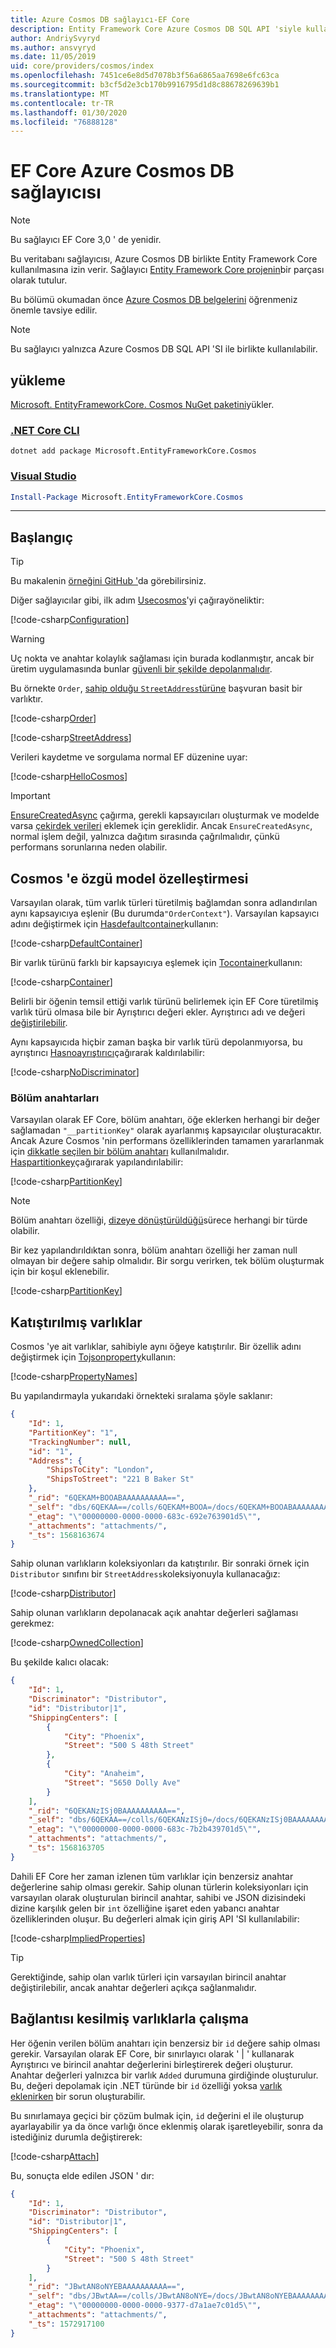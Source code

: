```yaml
---
title: Azure Cosmos DB sağlayıcı-EF Core
description: Entity Framework Core Azure Cosmos DB SQL API 'siyle kullanılmasına izin veren veritabanı sağlayıcısına yönelik belgeler
author: AndriySvyryd
ms.author: ansvyryd
ms.date: 11/05/2019
uid: core/providers/cosmos/index
ms.openlocfilehash: 7451ce6e8d5d7078b3f56a6865aa7698e6fc63ca
ms.sourcegitcommit: b3cf5d2e3cb170b9916795d1d8c88678269639b1
ms.translationtype: MT
ms.contentlocale: tr-TR
ms.lasthandoff: 01/30/2020
ms.locfileid: "76888128"
---
```

# <a name="ef-core-azure-cosmos-db-provider"></a>EF Core Azure Cosmos DB sağlayıcısı

> [!NOTE]
> Bu sağlayıcı EF Core 3,0 ' de yenidir.

Bu veritabanı sağlayıcısı, Azure Cosmos DB birlikte Entity Framework Core kullanılmasına izin verir. Sağlayıcı [Entity Framework Core projenin](https://github.com/aspnet/EntityFrameworkCore)bir parçası olarak tutulur.

Bu bölümü okumadan önce [Azure Cosmos DB belgelerini](/azure/cosmos-db/introduction) öğrenmeniz önemle tavsiye edilir.

> [!NOTE]
> Bu sağlayıcı yalnızca Azure Cosmos DB SQL API 'SI ile birlikte kullanılabilir.

## <a name="install"></a>yükleme

[Microsoft. EntityFrameworkCore. Cosmos NuGet paketini](https://www.nuget.org/packages/Microsoft.EntityFrameworkCore.Cosmos/)yükler.

### <a name="net-core-clitabdotnet-core-cli"></a>[.NET Core CLI](#tab/dotnet-core-cli)

```dotnetcli
dotnet add package Microsoft.EntityFrameworkCore.Cosmos
```

### <a name="visual-studiotabvs"></a>[Visual Studio](#tab/vs)

``` powershell
Install-Package Microsoft.EntityFrameworkCore.Cosmos
```

***

## <a name="get-started"></a>Başlangıç

> [!TIP]  
> Bu makalenin [örneğini GitHub '](https://github.com/aspnet/EntityFramework.Docs/tree/master/samples/core/Cosmos)da görebilirsiniz.

Diğer sağlayıcılar gibi, ilk adım [Usecosmos](/dotnet/api/Microsoft.EntityFrameworkCore.CosmosDbContextOptionsExtensions.UseCosmos)'yi çağırayöneliktir:

[!code-csharp[Configuration](../../../../samples/core/Cosmos/ModelBuilding/OrderContext.cs?name=Configuration)]

> [!WARNING]
> Uç nokta ve anahtar kolaylık sağlaması için burada kodlanmıştır, ancak bir üretim uygulamasında bunlar [güvenli bir şekilde depolanmalıdır](/aspnet/core/security/app-secrets#secret-manager).

Bu örnekte `Order`, [sahip olduğu `StreetAddress`türüne](../../modeling/owned-entities.md) başvuran basit bir varlıktır.

[!code-csharp[Order](../../../../samples/core/Cosmos/ModelBuilding/Order.cs?name=Order)]

[!code-csharp[StreetAddress](../../../../samples/core/Cosmos/ModelBuilding/StreetAddress.cs?name=StreetAddress)]

Verileri kaydetme ve sorgulama normal EF düzenine uyar:

[!code-csharp[HelloCosmos](../../../../samples/core/Cosmos/ModelBuilding/Sample.cs?name=HelloCosmos)]

> [!IMPORTANT]
> [EnsureCreatedAsync](/dotnet/api/Microsoft.EntityFrameworkCore.Storage.IDatabaseCreator.EnsureCreatedAsync) çağırma, gerekli kapsayıcıları oluşturmak ve modelde varsa [çekirdek verileri](../../modeling/data-seeding.md) eklemek için gereklidir. Ancak `EnsureCreatedAsync`, normal işlem değil, yalnızca dağıtım sırasında çağrılmalıdır, çünkü performans sorunlarına neden olabilir.

## <a name="cosmos-specific-model-customization"></a>Cosmos 'e özgü model özelleştirmesi

Varsayılan olarak, tüm varlık türleri türetilmiş bağlamdan sonra adlandırılan aynı kapsayıcıya eşlenir (Bu durumda`"OrderContext"`). Varsayılan kapsayıcı adını değiştirmek için [Hasdefaultcontainer](/dotnet/api/Microsoft.EntityFrameworkCore.CosmosModelBuilderExtensions.HasDefaultContainer)kullanın:

[!code-csharp[DefaultContainer](../../../../samples/core/Cosmos/ModelBuilding/OrderContext.cs?name=DefaultContainer)]

Bir varlık türünü farklı bir kapsayıcıya eşlemek için [Tocontainer](/dotnet/api/Microsoft.EntityFrameworkCore.CosmosEntityTypeBuilderExtensions.ToContainer)kullanın:

[!code-csharp[Container](../../../../samples/core/Cosmos/ModelBuilding/OrderContext.cs?name=Container)]

Belirli bir öğenin temsil ettiği varlık türünü belirlemek için EF Core türetilmiş varlık türü olmasa bile bir Ayrıştırıcı değeri ekler. Ayrıştırıcı adı ve değeri [değiştirilebilir](../../modeling/inheritance.md).

Aynı kapsayıcıda hiçbir zaman başka bir varlık türü depolanmıyorsa, bu ayrıştırıcı [Hasnoayrıştırıcı](/dotnet/api/Microsoft.EntityFrameworkCore.Metadata.Builders.EntityTypeBuilder.HasNoDiscriminator)çağırarak kaldırılabilir:

[!code-csharp[NoDiscriminator](../../../../samples/core/Cosmos/ModelBuilding/OrderContext.cs?name=NoDiscriminator)]

### <a name="partition-keys"></a>Bölüm anahtarları

Varsayılan olarak EF Core, bölüm anahtarı, öğe eklerken herhangi bir değer sağlamadan `"__partitionKey"` olarak ayarlanmış kapsayıcılar oluşturacaktır. Ancak Azure Cosmos 'nin performans özelliklerinden tamamen yararlanmak için [dikkatle seçilen bir bölüm anahtarı](/azure/cosmos-db/partition-data) kullanılmalıdır. [Haspartitionkey](/dotnet/api/Microsoft.EntityFrameworkCore.CosmosEntityTypeBuilderExtensions.HasPartitionKey)çağırarak yapılandırılabilir:

[!code-csharp[PartitionKey](../../../../samples/core/Cosmos/ModelBuilding/OrderContext.cs?name=PartitionKey)]

> [!NOTE]
>Bölüm anahtarı özelliği, [dizeye dönüştürüldüğü](xref:core/modeling/value-conversions)sürece herhangi bir türde olabilir.

Bir kez yapılandırıldıktan sonra, bölüm anahtarı özelliği her zaman null olmayan bir değere sahip olmalıdır. Bir sorgu verirken, tek bölüm oluşturmak için bir koşul eklenebilir.

[!code-csharp[PartitionKey](../../../../samples/core/Cosmos/ModelBuilding/Sample.cs?name=PartitionKey)]

## <a name="embedded-entities"></a>Katıştırılmış varlıklar

Cosmos 'ye ait varlıklar, sahibiyle aynı öğeye katıştırılır. Bir özellik adını değiştirmek için [Tojsonproperty](/dotnet/api/Microsoft.EntityFrameworkCore.CosmosEntityTypeBuilderExtensions.ToJsonProperty)kullanın:

[!code-csharp[PropertyNames](../../../../samples/core/Cosmos/ModelBuilding/OrderContext.cs?name=PropertyNames)]

Bu yapılandırmayla yukarıdaki örnekteki sıralama şöyle saklanır:

``` json
{
    "Id": 1,
    "PartitionKey": "1",
    "TrackingNumber": null,
    "id": "1",
    "Address": {
        "ShipsToCity": "London",
        "ShipsToStreet": "221 B Baker St"
    },
    "_rid": "6QEKAM+BOOABAAAAAAAAAA==",
    "_self": "dbs/6QEKAA==/colls/6QEKAM+BOOA=/docs/6QEKAM+BOOABAAAAAAAAAA==/",
    "_etag": "\"00000000-0000-0000-683c-692e763901d5\"",
    "_attachments": "attachments/",
    "_ts": 1568163674
}
```

Sahip olunan varlıkların koleksiyonları da katıştırılır. Bir sonraki örnek için `Distributor` sınıfını bir `StreetAddress`koleksiyonuyla kullanacağız:

[!code-csharp[Distributor](../../../../samples/core/Cosmos/ModelBuilding/Distributor.cs?name=Distributor)]

Sahip olunan varlıkların depolanacak açık anahtar değerleri sağlaması gerekmez:

[!code-csharp[OwnedCollection](../../../../samples/core/Cosmos/ModelBuilding/Sample.cs?name=OwnedCollection)]

Bu şekilde kalıcı olacak:

``` json
{
    "Id": 1,
    "Discriminator": "Distributor",
    "id": "Distributor|1",
    "ShippingCenters": [
        {
            "City": "Phoenix",
            "Street": "500 S 48th Street"
        },
        {
            "City": "Anaheim",
            "Street": "5650 Dolly Ave"
        }
    ],
    "_rid": "6QEKANzISj0BAAAAAAAAAA==",
    "_self": "dbs/6QEKAA==/colls/6QEKANzISj0=/docs/6QEKANzISj0BAAAAAAAAAA==/",
    "_etag": "\"00000000-0000-0000-683c-7b2b439701d5\"",
    "_attachments": "attachments/",
    "_ts": 1568163705
}
```

Dahili EF Core her zaman izlenen tüm varlıklar için benzersiz anahtar değerlerine sahip olması gerekir. Sahip olunan türlerin koleksiyonları için varsayılan olarak oluşturulan birincil anahtar, sahibi ve JSON dizisindeki dizine karşılık gelen bir `int` özelliğine işaret eden yabancı anahtar özelliklerinden oluşur. Bu değerleri almak için giriş API 'SI kullanılabilir:

[!code-csharp[ImpliedProperties](../../../../samples/core/Cosmos/ModelBuilding/Sample.cs?name=ImpliedProperties)]

> [!TIP]
> Gerektiğinde, sahip olan varlık türleri için varsayılan birincil anahtar değiştirilebilir, ancak anahtar değerleri açıkça sağlanmalıdır.

## <a name="working-with-disconnected-entities"></a>Bağlantısı kesilmiş varlıklarla çalışma

Her öğenin verilen bölüm anahtarı için benzersiz bir `id` değere sahip olması gerekir. Varsayılan olarak EF Core, bir sınırlayıcı olarak ' | ' kullanarak Ayrıştırıcı ve birincil anahtar değerlerini birleştirerek değeri oluşturur. Anahtar değerleri yalnızca bir varlık `Added` durumuna girdiğinde oluşturulur. Bu, değeri depolamak için .NET türünde bir `id` özelliği yoksa [varlık eklenirken](../../saving/disconnected-entities.md) bir sorun oluşturabilir.

Bu sınırlamaya geçici bir çözüm bulmak için, `id` değerini el ile oluşturup ayarlayabilir ya da önce varlığı önce eklenmiş olarak işaretleyebilir, sonra da istediğiniz durumla değiştirerek:

[!code-csharp[Attach](../../../../samples/core/Cosmos/ModelBuilding/Sample.cs?highlight=4&name=Attach)]

Bu, sonuçta elde edilen JSON ' dır:

``` json
{
    "Id": 1,
    "Discriminator": "Distributor",
    "id": "Distributor|1",
    "ShippingCenters": [
        {
            "City": "Phoenix",
            "Street": "500 S 48th Street"
        }
    ],
    "_rid": "JBwtAN8oNYEBAAAAAAAAAA==",
    "_self": "dbs/JBwtAA==/colls/JBwtAN8oNYE=/docs/JBwtAN8oNYEBAAAAAAAAAA==/",
    "_etag": "\"00000000-0000-0000-9377-d7a1ae7c01d5\"",
    "_attachments": "attachments/",
    "_ts": 1572917100
}
```
